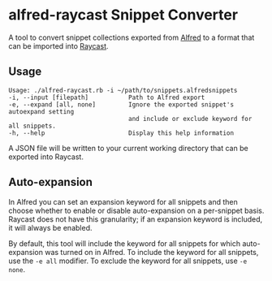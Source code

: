 # alfred-raycast Snippet Converter

A tool to convert snippet collections exported from [Alfred](https://www.alfredapp.com) to a format that can be imported into [Raycast](https://www.raycast.com).

## Usage

```
Usage: ./alfred-raycast.rb -i ~/path/to/snippets.alfredsnippets
-i, --input [filepath]           Path to Alfred export
-e, --expand [all, none]         Ignore the exported snippet's autoexpand setting
								 and include or exclude keyword for all snippets.
-h, --help                       Display this help information
```

A JSON file will be written to your current working directory that can be exported into Raycast.

## Auto-expansion

In Alfred you can set an expansion keyword for all snippets and then choose whether to enable or disable auto-expansion on a per-snippet basis. Raycast does not have this granularity; if an expansion keyword is included, it will always be enabled.

By default, this tool will include the keyword for all snippets for which auto-expansion was turned on in Alfred.  To include the keyword for all snippets, use the `-e all` modifier.  To exclude the keyword for all snippets, use `-e none`.